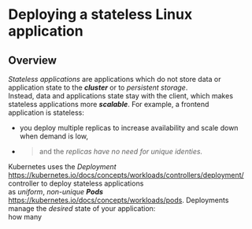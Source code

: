 
# Deploying a stateless Linux application

## Overview

*Stateless applications* are applications which do not store data or application state to the ***cluster*** or to *persistent storage*.  
Instead, data and applications state stay with the client, which makes stateless applications more ***scalable***. For example, a frontend  
application is stateless:  
-  you deploy multiple replicas to increase availability and scale down when demand is low,  
- >  and the *replicas have no need for unique identies.*

Kubernetes uses the *Deployment* <https://kubernetes.io/docs/concepts/workloads/controllers/deployment/> controller to deploy stateless applications  
as *uniform*, *non-unique* ***Pods*** <https://kubernetes.io/docs/concepts/workloads/pods>. Deployments manage the *desired* state of your application:  
how many
